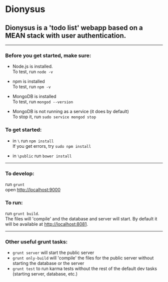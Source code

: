 # Dionysus #

## Dionysus is a 'todo list' webapp based on a MEAN stack with user authentication. ##

***

### Before you get started, make sure: ###

* Node.js is installed.   
To test, run `node -v`  

* npm is installed  
To test, run `npm -v`

* MongoDB is installed  
To test, run `mongod --version`

* MongoDB is not running as a service (it does by default)  
To stop it, run `sudo service mongod stop`

### To get started: ###

* in `\` run `npm install`  
If you get errors, try `sudo npm install`

* in `\public` run `bower install`

***

### To develop: ###

run `grunt`  
open [http://localhost:9000](http://localhost:9000)

### To run: ###

run `grunt build`.  
The files will 'compile' and the database and server will start. By default it will be available at [http://localhost:8081](http://localhost:8081).

***

### Other useful grunt tasks: ###

* `grunt server` will start the public server
* `grunt only-build` will 'compile' the files for the public server without starting the database or the server
* `grunt test` to run karma tests without the rest of the default dev tasks (starting server, database, etc.)